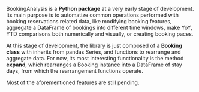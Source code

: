 BookingAnalysis is a **Python package** at a very early stage of development. Its main purpose is to automatize common operations performed with booking reservations related data, like modifying booking features, aggregate a DataFrame of bookings into different time windows, make YoY, YTD comparisons both numerically and visually, or creating booking paces.

At this stage of development, the library is just composed of a **Booking class** with inherits from pandas Series, and functions to rearrange and aggregate data.
For now, its most interesting functionality is the method **expand**, which rearranges a Booking instance into a DataFrame of stay days, from which the rearrangement functions operate.

Most of the aforementioned features are still pending.
